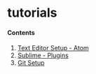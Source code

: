 # tutorials

#### Contents
1. [Text Editor Setup - Atom](https://github.com/SI539/tutorials/tree/master/atom)
2. [Sublime - Plugins](https://github.com/SI539/tutorials/tree/master/sublime)
2. [Git Setup](https://github.com/SI539/tutorials/tree/master/git)
